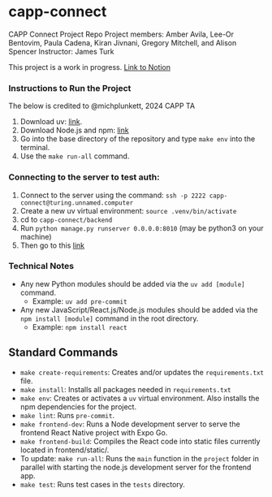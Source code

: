 # capp-connect
CAPP Connect Project Repo
Project members: Amber Avila, Lee-Or Bentovim, Paula Cadena, Kiran Jivnani, Gregory Mitchell, and Alison Spencer
Instructor: James Turk

This project is a work in progress. [Link to Notion](https://www.notion.so/Projects-Tasks-1d50e856f08380bdb819cc3870547466)

### Instructions to Run the Project

The below is credited to @michplunkett, 2024 CAPP TA

1. Download uv: [link](https://docs.astral.sh/uv/).
2. Download Node.js and npm: [link](https://docs.npmjs.com/downloading-and-installing-node-js-and-npm)
3. Go into the base directory of the repository and type `make env` into the terminal.
4. Use the `make run-all` command.

### Connecting to the server to test auth:
1. Connect to the server using the command: `ssh -p 2222 capp-connect@turing.unnamed.computer`
2. Create a new uv virtual environment: `source .venv/bin/activate`
3. cd to `capp-connect/backend`
4. Run `python manage.py runserver 0.0.0.0:8010` (may be python3 on your machine)
5. Then go to this [link](https://capp-connect.unnamed.computer/auth/login/slack/)


### Technical Notes
- Any new Python modules should be added via the `uv add [module]` command.
  - Example: `uv add pre-commit`
- Any new JavaScript/React.js/Node.js modules should be added via the `npm install [module]` command in the root directory.
  - Example: `npm install react`

## Standard Commands
- `make create-requirements`: Creates and/or updates the `requirements.txt` file.
- `make install`: Installs all packages needed in `requirements.txt`
- `make env`: Creates or activates a `uv` virtual environment. Also installs the npm dependencies for the project.
- `make lint`: Runs `pre-commit`.
- `make frontend-dev`: Runs a Node development server to serve the frontend React Native project with Expo Go.
- `make frontend-build`: Compiles the React code into static files currently located in frontend/static/.
- To update: `make run-all`: Runs the `main` function in the `project` folder in parallel with starting the node.js development server for the frontend app.
- `make test`: Runs test cases in the `tests` directory.
